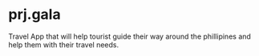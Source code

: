 # prj.gala
Travel App that will help tourist guide their way around the phillipines and help them with their travel needs.
